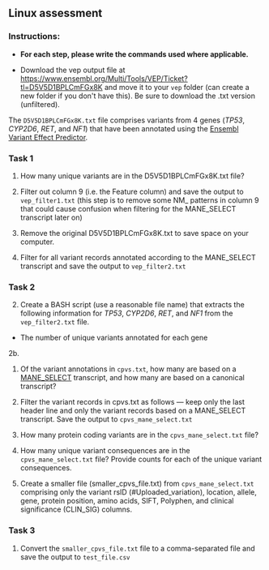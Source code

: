 ## Linux assessment

### Instructions:

- **For each step, please write the commands used where applicable.** 

- Download the vep output file at https://www.ensembl.org/Multi/Tools/VEP/Ticket?tl=D5V5D1BPLCmFGx8K and move it to your ``vep`` folder (can create a new folder if you don't have this). Be sure to download the .txt version (unfiltered).  

The ``D5V5D1BPLCmFGx8K.txt`` file comprises variants from 4 genes (_TP53_, _CYP2D6_, _RET_, and _NF1_) that have been annotated using the [Ensembl Variant Effect Predictor](https://www.ensembl.org/info/docs/tools/vep/index.html). 



### Task 1

1. How many unique variants are in the D5V5D1BPLCmFGx8K.txt file? 

2. Filter out column 9 (i.e. the Feature column) and save the output to `vep_filter1.txt` (this step is to remove some NM_ patterns in column 9 that could cause confusion when filtering for the MANE_SELECT transcript later on)

3. Remove the original D5V5D1BPLCmFGx8K.txt to save space on your computer.

4. Filter for all variant records annotated according to the MANE_SELECT transcript and save the output to `vep_filter2.txt`


### Task 2

2. Create a BASH script (use a reasonable file name) that extracts the following information for _TP53_, _CYP2D6_, _RET_, and _NF1_ from the `vep_filter2.txt` file.

- The number of unique variants annotated for each gene

2b. 

1. Of the variant annotations in ``cpvs.txt``, how many are based on a [MANE_SELECT](https://www.ncbi.nlm.nih.gov/refseq/MANE/) transcript, and how many are based on a canonical transcript?   

2. Filter the variant records in cpvs.txt as follows — keep only the last header line and only the variant records based on a MANE_SELECT transcript. Save the output to ``cpvs_mane_select.txt``

3. How many protein coding variants are in the ``cpvs_mane_select.txt`` file?

5. How many unique variant consequences are in the ``cpvs_mane_select.txt`` file? Provide counts for each of the unique variant consequences. 

4. Create a smaller file (smaller_cpvs_file.txt) from ``cpvs_mane_select.txt`` comprising only the variant rsID (#Uploaded_variation), location, allele, gene, protein position, amino acids, SIFT, Polyphen, and clinical significance (CLIN_SIG) columns. 


### Task 3

1. Convert the ``smaller_cpvs_file.txt`` file to a comma-separated file and save the output to ``test_file.csv``

